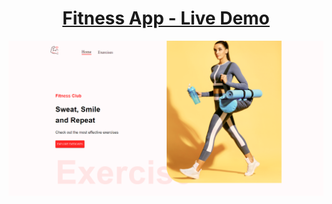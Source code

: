 <h1 align="center"><a href="https://fitnessappz.vercel.app/">Fitness App - Live Demo</a></h2>
<img alt="Developer Portfolio" src="https://raw.githubusercontent.com/oguzhanuyanik-sr/fitness-app/master/screenshot.png" />
